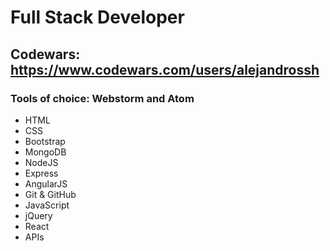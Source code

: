 # Full Stack Developer <br>
## Codewars: https://www.codewars.com/users/alejandrossh <br>
### Tools of choice: Webstorm and Atom <br>
* HTML
* CSS
* Bootstrap
* MongoDB
* NodeJS
* Express
* AngularJS
* Git & GitHub
* JavaScript
* jQuery
* React
* APIs
